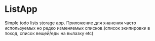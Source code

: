 # ListApp
Simple todo lists storage app.
Приложение для хнанения часто используемых но редко изменяемых списков.(список экипировки в поход, список вещей/еды на вылазку etc) 
